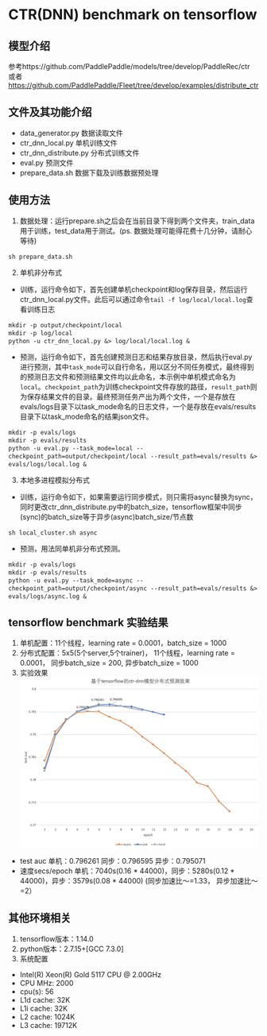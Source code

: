 # CTR(DNN) benchmark on tensorflow

## 模型介绍
参考https://github.com/PaddlePaddle/models/tree/develop/PaddleRec/ctr 或者 
https://github.com/PaddlePaddle/Fleet/tree/develop/examples/distribute_ctr

## 文件及其功能介绍
* data_generator.py 数据读取文件
* ctr_dnn_local.py 单机训练文件
* ctr_dnn_distribute.py 分布式训练文件
* eval.py 预测文件
* prepare_data.sh 数据下载及训练数据预处理

## 使用方法
1. 数据处理：运行prepare.sh之后会在当前目录下得到两个文件夹，train_data用于训练，test_data用于测试。(ps. 数据处理可能得花费十几分钟，请耐心等待)
```
sh prepare_data.sh
```
2. 单机非分布式
* 训练，运行命令如下，首先创建单机checkpoint和log保存目录，然后运行ctr_dnn_local.py文件。此后可以通过命令```tail -f log/local/local.log```查看训练日志
```
mkdir -p output/checkpoint/local
mkdir -p log/local
python -u ctr_dnn_local.py &> log/local/local.log &
```
* 预测，运行命令如下，首先创建预测日志和结果存放目录，然后执行eval.py进行预测，其中```task_mode```可以自行命名，用以区分不同任务模式，最终得到的预测日志文件和预测结果文件均以此命名，本示例中单机模式命名为```local```。```checkpoint_path```为训练checkpoint文件存放的路径，```result_path```则为保存结果文件的目录。最终预测任务产出为两个文件，一个是存放在evals/logs目录下以task_mode命名的日志文件，一个是存放在evals/results目录下以task_mode命名的结果json文件。
```
mkdir -p evals/logs
mkdir -p evals/results
python -u eval.py --task_mode=local --checkpoint_path=output/checkpoint/local --result_path=evals/results &> evals/logs/local.log &
```
  
3. 本地多进程模拟分布式
* 训练，运行命令如下，如果需要运行同步模式，则只需将async替换为sync，同时更改ctr_dnn_distribute.py中的batch_size，tensorflow框架中同步(sync)的batch_size等于异步(async)batch_size/节点数
```
sh local_cluster.sh async
```
* 预测，用法同单机非分布式预测。
```
mkdir -p evals/logs
mkdir -p evals/results
python -u eval.py --task_mode=async --checkpoint_path=output/checkpoint/async --result_path=evals/results &> evals/logs/async.log &
```

## tensorflow benchmark 实验结果

1. 单机配置：11个线程，learning rate = 0.0001，batch_size = 1000
2. 分布式配置：5x5(5个server,5个trainer)， 11个线程，learning rate = 0.0001， 同步batch_size = 200, 异步batch_size = 1000
3. 实验效果
![experimental results](tensorflow_ctr_dnn_benchmark.png)
* test auc 单机：0.796261 同步：0.796595 异步：0.795071
* 速度secs/epoch 单机：7040s(0.16 * 44000)，同步：5280s(0.12 * 44000)，异步：3579s(0.08 * 44000) (同步加速比～=1.33， 异步加速比～=2）

## 其他环境相关
1. tensorflow版本：1.14.0
2. python版本：2.7.15+[GCC 7.3.0]
3. 系统配置
* Intel(R) Xeon(R) Gold 5117 CPU @ 2.00GHz
* CPU MHz: 2000
* cpu(s): 56
* L1d cache: 32K
* L1i cache: 32K
* L2 cache: 1024K
* L3 cache: 19712K
